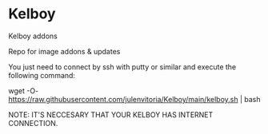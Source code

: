 # Kelboy
Kelboy addons

Repo for image addons & updates 

You just need to connect by ssh with putty or similar and execute the following command: 

wget -O- https://raw.githubusercontent.com/julenvitoria/Kelboy/main/kelboy.sh | bash 

NOTE: IT'S NECCESARY THAT YOUR KELBOY HAS INTERNET CONNECTION.
